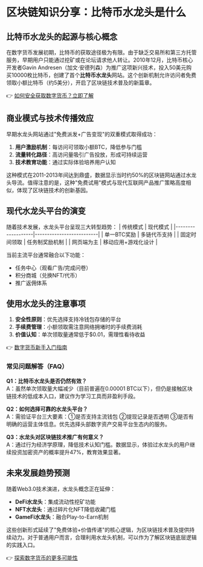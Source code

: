 # 区块链知识分享：比特币水龙头是什么

## 比特币水龙头的起源与核心概念
在数字货币发展初期，比特币的获取途径极为有限。由于缺乏交易所和第三方托管服务，早期用户只能通过挖矿或在论坛请求他人转让。2010年12月，比特币核心开发者Gavin Andresen（加文·安德列森）为推广这项新兴技术，投入50美元购买10000枚比特币，创建了首个**比特币水龙头**网站。这个创新机制允许访问者免费领取小额比特币（约5美分），开启了区块链技术普及的新篇章。

👉 [如何安全获取数字货币？立即了解](https://bit.ly/okx_welcome)

## 商业模式与技术传播效应
早期水龙头网站通过"免费派发+广告变现"的双重模式取得成功：
1. **用户激励机制**：每访问可领取小额BTC，降低参与门槛
2. **流量转化路径**：高访问量吸引广告投放，形成可持续运营
3. **技术教育功能**：通过实际体验培养用户认知

这种模式在2011-2013年间达到鼎盛，数据显示当时约50%的区块链网站通过水龙头导流。值得注意的是，这种"免费试用"模式与现代互联网产品推广策略高度相似，体现了区块链技术的创新基因。

## 现代水龙头平台的演变
随着技术发展，水龙头平台呈现三大转型趋势：
| 传统模式          | 现代模式                  |
|-------------------|--------------------------|
| 单一BTC奖励       | 多链代币支持              |
| 固定时间领取      | 任务制奖励机制            |
| 网页端为主        | 移动应用+游戏化设计       |

当前主流平台通常融合以下功能：
- 任务中心（观看广告/完成问卷）
- 积分商城（兑换NFT/代币）
- 推广返佣体系

## 使用水龙头的注意事项
1. **安全性原则**：优先选择支持冷钱包存储的平台
2. **手续费管理**：小额领取需注意网络拥堵时的手续费消耗
3. **价值认知**：单次领取量通常低于$0.01，需理性看待收益

👉 [数字货币新手入门指南](https://bit.ly/okx_welcome)

### 常见问题解答（FAQ）

**Q1：比特币水龙头是否仍然有效？**  
A：虽然单次领取量大幅减少（目前普遍在0.00001 BTC以下），但仍是接触区块链技术的低成本入口，建议作为学习工具而非盈利手段。

**Q2：如何选择可靠的水龙头平台？**  
A：需验证平台三大要素：①是否支持主流钱包 ②提现记录是否透明 ③是否有明确的运营主体信息。优先选择头部数字资产交易平台生态内的服务。

**Q3：水龙头对区块链技术推广有何意义？**  
A：通过行为经济学原理，降低技术认知门槛。数据显示，体验过水龙头的用户继续投资加密资产的概率提升47%，教育效果显著。

## 未来发展趋势预测
随着Web3.0技术演进，水龙头概念正在延伸：
- **DeFi水龙头**：集成流动性挖矿功能
- **NFT水龙头**：通过碎片化NFT降低收藏门槛
- **GameFi水龙头**：融合Play-to-Earn机制

这些创新形式延续了"免费体验+价值传递"的核心逻辑，为区块链技术普及提供持续动力。对于普通用户而言，合理利用水龙头机制，可以作为了解区块链底层逻辑的实践入口。

👉 [探索数字货币的更多可能性](https://bit.ly/okx_welcome)